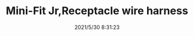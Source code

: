 ﻿---
layout: post 
title: Mini-Fit Jr,Receptacle wire harness
tags: 
categories: wire-harness
overview: 
series: 
part_number: 0505-1
thumb_img: 
small_img: static/202105/505-20210530.jpg
date: 2021/5/30 8:31:23
---



